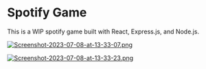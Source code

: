 # Spotify Game
This is a WIP spotify game built with React, Express.js, and Node.js.

[![Screenshot-2023-07-08-at-13-33-07.png](https://i.postimg.cc/DzVj0rJY/Screenshot-2023-07-08-at-13-33-07.png)](https://postimg.cc/CRNH6f4j)

[![Screenshot-2023-07-08-at-13-33-23.png](https://i.postimg.cc/k5J2CZMJ/Screenshot-2023-07-08-at-13-33-23.png)](https://postimg.cc/4Y0fbWhq)
